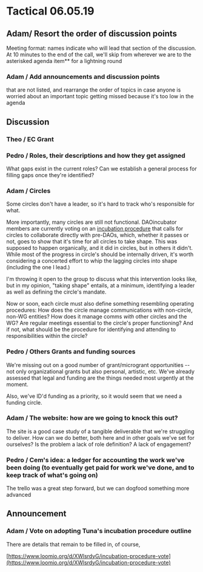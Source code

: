 # Tactical 06.05.19

## Adam/ Resort the order of discussion points

Meeting format: names indicate who will lead that section of the discussion. At 10 minutes to the end of the call, we'll skip from wherever we are to the asterisked agenda item\*\* for a lightning round

### Adam / Add announcements and discussion points

that are not listed, and rearrange the order of topics in case anyone is worried about an important topic getting missed because it's too low in the agenda

## Discussion

### Theo / EC Grant

### Pedro  / Roles, their descriptions and how they get assigned

What gaps exist in the current roles?  Can we establish a general process for filling gaps once they're identified?

### Adam / Circles 

Some circles don't have a leader, so it's hard to track who's responsible for what.

More importantly, many circles are still not functional.  DAOincubator members are currently voting on an [incubation procedure](https://www.loomio.org/d/XWlsrdyG/incubation-procedure-vote) that calls for circles to collaborate directly with pre-DAOs, which, whether it passes or not, goes to show that it's time for all circles to take shape.  This was supposed to happen organically, and it did in circles, but in others it didn't.  While most of the progress in circle's should be internally driven, it's worth considering a concerted effort to whip the lagging circles into shape \(including the one I lead.\)

I'm throwing it open to the group to discuss what this intervention looks like, but in my opinion, "taking shape" entails, at a minimum, identifying a leader as well as defining the circle's mandate.  

Now or soon, each circle must also define something resembling operating procedures: How does the circle manage communications with non-circle, non-WG entities?  How does it manage comms _with_ other circles and the WG? Are regular meetings essential to the circle's proper functioning?  And if not, what should be the procedure for identifying and attending to responsibilities within the circle?

### Pedro / Others Grants and funding sources

We're missing out on a good number of grant/microgrant opportunities -- not only organizational grants but also personal, artistic, etc. We've already assessed that legal and funding are the things needed most urgently at the moment.  

Also, we've ID'd funding as a priority, so it would seem that we need a funding circle.

### Adam / The website: how are we going to knock this out?

The site is a good case study of a tangible deliverable that we're struggling to deliver.  How can we do better, both here and in other goals we've set for ourselves?  Is the problem a lack of role definition?  A lack of engagement?

### Pedro / Cem's idea: a ledger for accounting the work we've been doing \(to eventually get paid for work we've done, and to keep track of what's going on\)

The trello was a great step forward, but we can dogfood something more advanced



## Announcement

### Adam / Vote on adopting Tuna's incubation procedure outline

There are details that remain to be filled in, of course, 

[https://www.loomio.org/d/XWlsrdyG/incubation-procedure-vote](https://www.loomio.org/d/XWlsrdyG/incubation-procedure-vote)

